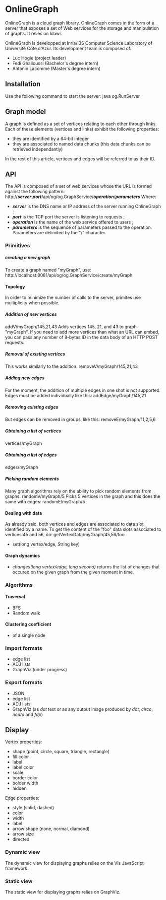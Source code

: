 # OnlineGraph
OnlineGraph is a cloud graph library. 
OnlineGraph comes in the form of a server that exposes a set of Web services for the storage and manipulation of graphs.
It relies on Idawi.

OnlineGraph is developped at Inria/I3S Computer Science Laboratory of Université Côte d'Azur. Its development team is composed of:
- Luc Hogie (project leader)
- Fedi Ghalloussi (Bachelor's degree intern)
- Antonin Lacomme (Master's degree intern)

## Installation
Use the following command to start the server: 
java og.RunServer


## Graph model
A graph is defined as a set of vertices relating to each other through links. Each of these elements (vertices and links) exhibit the following properties:
- they are identified by a 64-bit integer
- they are associated to named data chunks (this data chunks can be retrieved independantly)

In the rest of this article, vertices and edges will be referred to as their ID.

## API
The API is composed of a set of web services whose the URL is formed against the following pattern:
http://***server***:***port***/api/og/og.GraphService/***operation***/***parameters***
Where:
- ***server*** is the DNS name or IP address of the server running OnlineGraph ;
- ***port*** is the TCP port the server is listening to requests ;
- ***operation*** is the name of the web service offered to users ;
- ***parameters*** is the sequence of parameters passed to the operation. Parameters are delimited by the "/" character.

### Primitives
##### creating a new graph
To create a graph named "myGraph", use:
http://localhost:8081/api/og/og.GraphService/create/myGraph

#### Topology
In order to minimize the number of calls to the server, primites use multiplicity when possible.

##### Addition of new vertices
addV/myGraph/145,21,43
Adds vertices 145, 21, and 43 to graph "myGraph".
If you need to add more vertices than what an URL can embed, you can pass any number of 8-bytes ID in the data body of an HTTP POST requests.
##### Removal of existing vertices
This works similarly to the addition.
removeV/myGraph/145,21,43
##### Adding new edges
For the moment, the addition of multiple edges in one shot is not supported. Edges must be added individually like this:
addEdge/myGraph/145,21
##### Removing existing edges
But edges can be removed in groups, like this:
removeE/myGraph/11,2,5,6
##### Obtaining a list of vertices
vertices/myGraph
##### Obtaining a list of edges
edges/myGraph
##### Picking random elements
Many graph algorithms rely on the ability to pick random elements from graphs. 
randomV/myGraph/5
Picks 5 vertices in the graph and this does the same with edges:
randomE/myGraph/5

#### Dealing with data
As already said, both vertices and edges are associated to data slot identified by a name.
To get the content of the "foo" data slots associated to vertices 45 and 56, do:
getVertexData/myGraph/45,56/foo
- set(long vertex/edge, String key)

#### Graph dynamics
- *changes(long vertex/edge, long second)* returns the list of changes that occured on the given graph from the given moment in time.

### Algorithms
#### Traversal

- BFS
- Random walk

#### Clustering coefficient
- of a single node

### Import formats
- edge list
- ADJ lists
- GraphViz (under progress)

### Export formats
- JSON
- edge list
- ADJ lists
- GraphViz (as *dot* text or as any output image produced by *dot*, *circo*, *neato* and *fdp*)

## Display

Vertex properties:
- shape (point, circle, square, triangle, rectangle)
- fill color
- label
- label color
- scale
- border color
- bolder width
- hidden

Edge properties:
- style (solid, dashed)
- color
- width
- label
- arrow shape (none, normal, diamond)
- arrow size
- directed

### Dynamic view
The dynamic view for displaying graphs relies on the Vis JavaScript framework.

### Static view
The static view for displaying graphs relies on GraphViz.
